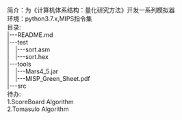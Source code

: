 简介：为《计算机体系结构：量化研究方法》开发一系列模拟器  
环境：python3.7.x,MIPS指令集  
目录:  
|---README.md  
|---test  
|&emsp;|---sort.asm  
|&emsp;|---sort.hex  
|---tools  
|&emsp;|---Mars4_5.jar  
|&emsp;|---MISP_Green_Sheet.pdf  
|---src   
待办:  
1.ScoreBoard Algorithm  
2.Tomasulo Algorithm  
